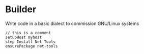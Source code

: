 # Builder
Write code in a basic dialect to commission GNU/Linux systems

```
// this is a comment
setupHost myhost
step Install Net Tools
ensurePackage net-tools
```
